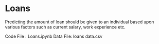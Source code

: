 # Loans
Predicting the amount of loan should be given to an individual based upon various factors such as current salary, work experience etc.

Code File : Loans.ipynb
Data File:  loans data.csv



